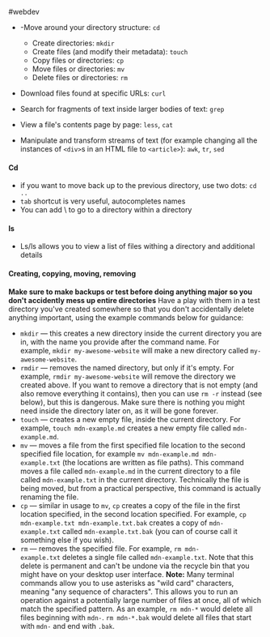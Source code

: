 #webdev 
- -Move around your directory structure: `cd`
	- Create directories: `mkdir`
	- Create files (and modify their metadata): `touch`
	- Copy files or directories: `cp`
	- Move files or directories: `mv`
	- Delete files or directories: `rm`

- Download files found at specific URLs: `curl`

- Search for fragments of text inside larger bodies of text: `grep`

- View a file's contents page by page: `less`, `cat`

- Manipulate and transform streams of text (for example changing all the instances of `<div>`s in an HTML file to `<article>`): `awk`, `tr`, `sed`

#### Cd 
- if you want to move back up to the previous directory, use two dots: `cd ..`
- `tab` shortcut is very useful, autocompletes names
- You can add \ to go to a directory within a directory 

#### ls 
- Ls/ls allows you to view a list of files withing a directory and additional details 

#### Creating, copying, moving, removing
**Make sure to make backups or test before doing anything major so you don't accidently mess up entire directories**
Have a play with them in a test directory you've created somewhere so that you don't accidentally delete anything important, using the example commands below for guidance:

- `mkdir` — this creates a new directory inside the current directory you are in, with the name you provide after the command name. For example, `mkdir my-awesome-website` will make a new directory called `my-awesome-website`.
- `rmdir` — removes the named directory, but only if it's empty. For example, `rmdir my-awesome-website` will remove the directory we created above. If you want to remove a directory that is not empty (and also remove everything it contains), then you can use `rm -r` instead (see below), but this is dangerous. Make sure there is nothing you might need inside the directory later on, as it will be gone forever.
- `touch` — creates a new empty file, inside the current directory. For example, `touch mdn-example.md` creates a new empty file called `mdn-example.md`.
- `mv` — moves a file from the first specified file location to the second specified file location, for example `mv mdn-example.md mdn-example.txt` (the locations are written as file paths). This command moves a file called `mdn-example.md` in the current directory to a file called `mdn-example.txt` in the current directory. Technically the file is being moved, but from a practical perspective, this command is actually renaming the file.
- `cp` — similar in usage to `mv`, `cp` creates a copy of the file in the first location specified, in the second location specified. For example, `cp mdn-example.txt mdn-example.txt.bak` creates a copy of `mdn-example.txt` called `mdn-example.txt.bak` (you can of course call it something else if you wish).
- `rm` — removes the specified file. For example, `rm mdn-example.txt` deletes a single file called `mdn-example.txt`. Note that this delete is permanent and can't be undone via the recycle bin that you might have on your desktop user interface.
**Note:** Many terminal commands allow you to use asterisks as "wild card" characters, meaning "any sequence of characters". This allows you to run an operation against a potentially large number of files at once, all of which match the specified pattern. As an example, `rm mdn-*` would delete all files beginning with `mdn-`. `rm mdn-*.bak` would delete all files that start with `mdn-` and end with `.bak`.